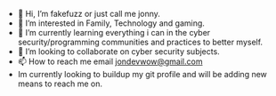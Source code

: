 - 👋 Hi, I’m fakefuzz or just call me jonny.
- 👀 I’m interested in Family, Technology and gaming.
- 🌱 I’m currently learning everything i can in the cyber security/programming communities and practices to better myself.
- 💞️ I’m looking to collaborate on cyber security subjects.
- 📫 How to reach me email jondevwow@gmail.com
- Im currently looking to buildup my git profile and will be adding new means to reach me on.
<!---
fakefuzz/fakefuzz is a ✨ special ✨ repository because its `README.md` (this file) appears on your GitHub profile.
You can click the Preview link to take a look at your changes.
--->
